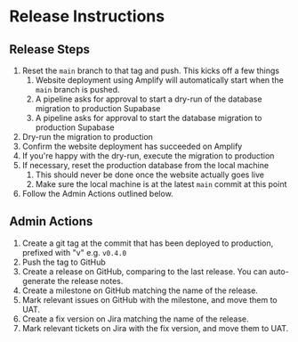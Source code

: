 # Release Instructions
## Release Steps
1. Reset the `main` branch to that tag and push. This kicks off a few things
   1. Website deployment using Amplify will automatically start when the `main` branch is pushed.
   2. A pipeline asks for approval to start a dry-run of the database migration to production Supabase 
   3. A pipeline asks for approval to start the database migration to production Supabase
2. Dry-run the migration to production 
3. Confirm the website deployment has succeeded on Amplify 
4. If you're happy with the dry-run, execute the migration to production 
5. If necessary, reset the production database from the local machine
   1. This should never be done once the website actually goes live
   2. Make sure the local machine is at the latest `main` commit at this point
6. Follow the Admin Actions outlined below.


## Admin Actions
1. Create a git tag at the commit that has been deployed to production, prefixed with "v" e.g. `v0.4.0`
2. Push the tag to GitHub
3. Create a release on GitHub, comparing to the last release. You can auto-generate the release notes.
4. Create a milestone on GitHub matching the name of the release.
5. Mark relevant issues on GitHub with the milestone, and move them to UAT. 
6. Create a fix version on Jira matching the name of the release.
7. Mark relevant tickets on Jira with the fix version, and move them to UAT. 

